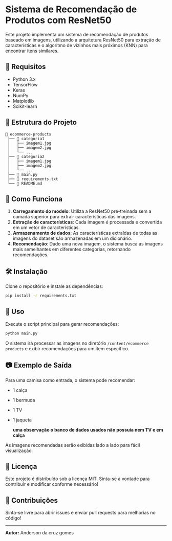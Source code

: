 # Sistema de Recomendação de Produtos com ResNet50

Este projeto implementa um sistema de recomendação de produtos baseado em imagens, utilizando a arquitetura ResNet50 para extração de características e o algoritmo de vizinhos mais próximos (KNN) para encontrar itens similares.

## 📌 Requisitos
- Python 3.x
- TensorFlow
- Keras
- NumPy
- Matplotlib
- Scikit-learn

## 📂 Estrutura do Projeto
```
📁 ecommerce-products
 ├── 📁 categoria1
 │   ├── imagem1.jpg
 │   ├── imagem2.jpg
 │   └── ...
 ├── 📁 categoria2
 │   ├── imagem1.jpg
 │   ├── imagem2.jpg
 │   └── ...
 ├── 📄 main.py
 ├── 📄 requirements.txt
 └── 📄 README.md
```

## 🚀 Como Funciona
1. **Carregamento do modelo**: Utiliza a ResNet50 pré-treinada sem a camada superior para extrair características das imagens.
2. **Extração de características**: Cada imagem é processada e convertida em um vetor de características.
3. **Armazenamento de dados**: As características extraídas de todas as imagens do dataset são armazenadas em um dicionário.
4. **Recomendação**: Dado uma nova imagem, o sistema busca as imagens mais semelhantes em diferentes categorias, retornando recomendações.

## 🛠️ Instalação
Clone o repositório e instale as dependências:
```bash
pip install -r requirements.txt
```

## 📌 Uso
Execute o script principal para gerar recomendações:
```bash
python main.py
```
O sistema irá processar as imagens no diretório `/content/ecommerce products` e exibir recomendações para um item específico.

## 📷 Exemplo de Saída
Para uma camisa como entrada, o sistema pode recomendar:
- 1 calça
- 1 bermuda
- 1 TV
- 1 jaqueta

  **uma observação o banco de dados usados não possuia nem TV e em calça**

As imagens recomendadas serão exibidas lado a lado para fácil visualização.

## 📜 Licença
Este projeto é distribuído sob a licença MIT. Sinta-se à vontade para contribuir e modificar conforme necessário!

## 🤝 Contribuições
Sinta-se livre para abrir issues e enviar pull requests para melhorias no código!

---
**Autor:** Anderson da cruz gomes




